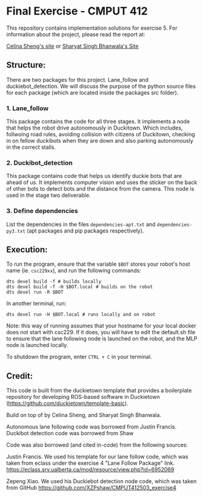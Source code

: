 # Final Exercise - CMPUT 412

This repository contains implementation solutions for exercise 5. For information about the project, please read the report at:

[Celina Sheng's site](https://sites.google.com/ualberta.ca/csheng2-cmput-412/exercise-5) or [Sharyat Singh Bhanwala's Site](https://sites.google.com/ualberta.ca/projects/exercise-5)

## Structure:

There are two packages for this project. Lane_follow and duckiebot_detection. We will discuss the purpose of the python source files for each package (which are located inside the packages src folder).

### 1. Lane_follow

This package contains the code for all three stages. It implements a node that helps the robot drive autonomously in Duckitown. Which includes, follwoing road rules, avoiding collision with citizens of Duckitown, checking in on fellow duckibots when they are down and also parking autonomously in the correct stalls. 

### 2. Duckibot_detection

This package contains code that helps us identify duckie bots that are ahead of us. It implements computer vision and uses the sticker on the back of other bots to detect bots and the distance from the camera. This node is used in the stage two deliverable. 


### 3. Define dependencies

List the dependencies in the files `dependencies-apt.txt` and
`dependencies-py3.txt` (apt packages and pip packages respectively).

## Execution:

To run the program, ensure that the variable `$BOT` stores your robot's host name (ie. `csc229xx`), and run the following commands:

```
dts devel build -f # builds locally
dts devel build -f -H $BOT.local # builds on the robot
dts devel run -R $BOT
```

In another terminal, run:
```
dts devel run -H $BOT.local # runs locally and on robot
```

Note: this way of running assumes that your hostname for your local docker does not start with csc229. If it does, you will have to edit the default.sh file to ensure that the lane following node is launched on the robot, and the MLP node is launched locally.

To shutdown the program, enter `CTRL + C` in your terminal.

## Credit:

This code is built from the duckietown template that provides a boilerplate repository for developing ROS-based software in Duckietown (https://github.com/duckietown/template-basic).

Build on top of by Celina Sheng, and Sharyat Singh Bhanwala.

Autonomous lane following code was borrowed from Justin Francis.
Duckibot detection code was borrowed from Shaw

Code was also borrowed (and cited in-code) from the following sources:

Justin Francis. We used his template for our lane follow code, which was taken from eclass under the exercise 4 "Lane Follow Package" link. https://eclass.srv.ualberta.ca/mod/resource/view.php?id=6952069

Zepeng Xiao. We used his Duckiebot detection node code, which was taken from GitHub https://github.com/XZPshaw/CMPUT412503_exercise4
